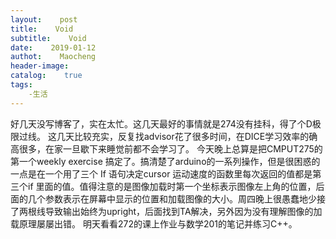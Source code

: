 ```yaml
---
layout:    post
title:    Void
subtitle:    Void   
date:    2019-01-12
authot:    Maocheng
header-image: 
catalog:    true
tags:
    -生活
---
```



好几天没写博客了，实在太忙。这几天最好的事情就是274没有挂科，得了个D极限过线。
这几天比较充实，反复找advisor花了很多时间，在DICE学习效率的确高很多，在家一旦歇下来睡觉前都不会学习了。
今天晚上总算是把CMPUT275的第一个weekly exercise 搞定了。搞清楚了arduino的一系列操作，但是很困惑的一点是在一个用了三个 If 语句决定cursor 运动速度的函数里每次返回的值都是第三个if 里面的值。值得注意的是图像加载时第一个坐标表示图像左上角的位置，后面的几个参数表示在屏幕中显示的位置和加载图像的大小。周四晚上很愚蠢地少接了两根线导致输出始终为upright，后面找到TA解决，另外因为没有理解图像的加载原理屡屡出错。 
明天看看272的课上作业与数学201的笔记并练习C++。
